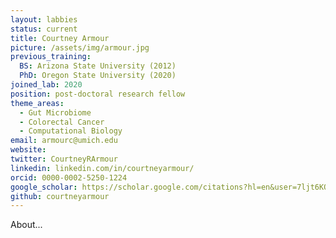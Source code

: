 ```yaml
---
layout: labbies
status: current
title: Courtney Armour
picture: /assets/img/armour.jpg
previous_training:
  BS: Arizona State University (2012)
  PhD: Oregon State University (2020)
joined_lab: 2020
position: post-doctoral research fellow
theme_areas:
  - Gut Microbiome
  - Colorectal Cancer
  - Computational Biology
email: armourc@umich.edu 
website: 
twitter: CourtneyRArmour
linkedin: linkedin.com/in/courtneyarmour/
orcid: 0000-0002-5250-1224
google_scholar: https://scholar.google.com/citations?hl=en&user=7ljt6KQAAAAJ&view_op=list_works&authuser=1&gmla=AJsN-F6rpbT-HRUjPWKWpEDljJX9eEFbZm7sq9KVWFFS6hmLtAqYY_ioUwXvZoKBBxXWiDZr1DOPBPOogse7NhWy5BU5-Mhqf3mTqCOmr0zLI3__vhUN_54
github: courtneyarmour 
---
```


About...

